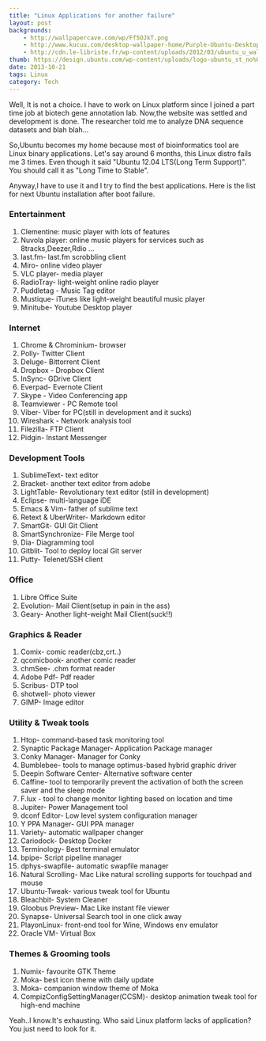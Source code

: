 ```yaml
---
title: "Linux Applications for another failure"
layout: post
backgrounds:
    - http://wallpapercave.com/wp/Ff5OJkT.png
    - http://www.kucuu.com/desktop-wallpaper-home/Purple-Ubuntu-Desktop-Wallpaper-1366x768.jpg
    - http://cdn.le-libriste.fr/wp-content/uploads/2012/03/ubuntu_u_wallpaper_by_rikulu-d3iid8f.png
thumb: https://design.ubuntu.com/wp-content/uploads/logo-ubuntu_st_no%C2%AE-black_orange-hex.png
date: 2013-10-21
tags: Linux
category: Tech
---
```


Well, It is not a choice.
I have to work on Linux platform since I joined a part time job at biotech gene annotation lab. Now,the website was settled and development is done. The researcher told me to analyze DNA sequence datasets and blah blah...

So,Ubuntu becomes my home because most of bioinformatics tool are Linux binary applications. Let's say around 6 months, this Linux distro fails me 3 times. Even though it said "Ubuntu 12.04 LTS(Long Term Support)". You should call it as "Long Time to Stable". 

Anyway,I have to use it and I try to find the best applications. Here is the list for next Ubuntu  installation after boot failure. 

### Entertainment

1. Clementine: music player with lots of features
2. Nuvola player: online music players for services such as 8tracks,Deezer,Rdio ...
3. last.fm- last.fm scrobbling client
4. Miro- online video player
5. VLC player- media player
6. RadioTray- light-weight online radio player
7. Puddletag - Music Tag editor
8. Mustique- iTunes like light-weight beautiful music player
9. Minitube- Youtube Desktop player 

### Internet

1. Chrome & Chrominium- browser
2. Polly- Twitter Client
3. Deluge- Bittorrent Client
4. Dropbox - Dropbox Client
5. InSync- GDrive Client
6. Everpad- Evernote Client
7. Skype - Video Conferencing app
8. Teamviewer - PC Remote tool 
9. Viber- Viber for PC(still in development and it sucks)
10. Wireshark - Network analysis tool
11. Filezilla- FTP Client
12. Pidgin- Instant Messenger 

### Development Tools

1. SublimeText- text editor
2. Bracket- another text editor from adobe
3. LightTable- Revolutionary text editor (still in development)
4. Eclipse- multi-language iDE
6. Emacs & Vim- father of sublime text
7. Retext & UberWriter- Markdown editor
8. SmartGit- GUI Git Client
9. SmartSynchronize- File Merge tool
10. Dia- Diagramming tool
11. Gitblit- Tool to deploy local Git server
12. Putty- Telenet/SSH client

### Office

1. Libre Office Suite
2. Evolution- Mail Client(setup in pain in the ass)
3. Geary- Another light-weight Mail Client(suck!!)

### Graphics & Reader

1. Comix- comic reader(cbz,crt..)
2. qcomicbook- another comic reader
3. chmSee- .chm format reader
4. Adobe Pdf- Pdf reader
5. Scribus- DTP tool
6. shotwell- photo viewer 
7. GIMP- Image editor

### Utility & Tweak tools

1. Htop- command-based task monitoring tool
2. Synaptic Package Manager- Application Package manager
3. Conky Manager- Manager for Conky
4. Bumblebee- tools to manage optimus-based hybrid graphic driver
5. Deepin Software Center- Alternative software center 
6. Caffine- tool to temporarily prevent the activation of both
 the screen saver and the sleep mode
7. F.lux - tool to change monitor lighting based on location and time
8. Jupiter- Power Management tool
9. dconf Editor- Low level system configuration manager
10. Y PPA Manager- GUI PPA manager
11. Variety- automatic wallpaper changer
12. Cariodock- Desktop Docker
13. Terminology- Best terminal emulator
14. bpipe- Script pipeline manager
15. dphys-swapfile- automatic swapfile manager
16. Natural Scrolling- Mac Like natural scrolling supports for touchpad and mouse
17. Ubuntu-Tweak- various tweak tool for Ubuntu
18. Bleachbit- System Cleaner
19. Gloobus Preview- Mac Like instant file viewer
20. Synapse- Universal Search tool in one click away
21. PlayonLinux- front-end tool for Wine, Windows env emulator 
22. Oracle VM- Virtual Box

### Themes & Grooming tools

1. Numix- favourite GTK Theme
2. Moka- best icon theme with daily update
3. Moka- companion window theme of Moka
4. CompizConfigSettingManager(CCSM)- desktop animation tweak tool for high-end machine

Yeah..I know.It's exhausting. Who said Linux platform lacks of application? You just need to look for it. 
